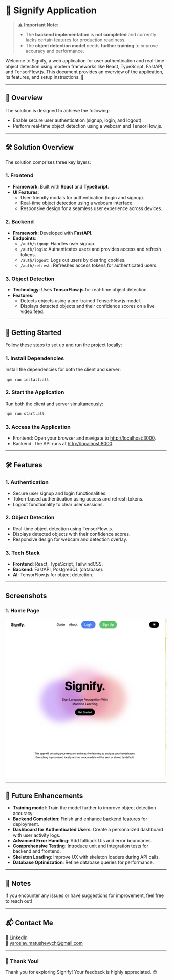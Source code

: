 # 🌟 Signify Application

> ⚠ **Important Note**:
>
> - The **backend implementation** is **not completed** and currently lacks certain features for production readiness.
> - The **object detection model** needs **further training** to improve accuracy and performance.

Welcome to Signify, a web application for user authentication and real-time object detection using modern frameworks like React, TypeScript, FastAPI, and TensorFlow.js. This document provides an overview of the application, its features, and setup instructions. 🚀

---

## 📝 Overview

The solution is designed to achieve the following:

- Enable secure user authentication (signup, login, and logout).
- Perform real-time object detection using a webcam and TensorFlow.js.

---

## 🛠 Solution Overview

The solution comprises three key layers:

### 1. **Frontend**

- **Framework**: Built with **React** and **TypeScript**.
- **UI Features**:
  - User-friendly modals for authentication (login and signup).
  - Real-time object detection using a webcam interface.
  - Responsive design for a seamless user experience across devices.

### 2. **Backend**

- **Framework**: Developed with **FastAPI**.
- **Endpoints**:
  - `/auth/signup`: Handles user signup.
  - `/auth/login`: Authenticates users and provides access and refresh tokens.
  - `/auth/logout`: Logs out users by clearing cookies.
  - `/auth/refresh`: Refreshes access tokens for authenticated users.

### 3. **Object Detection**

- **Technology**: Uses **TensorFlow.js** for real-time object detection.
- **Features**:
  - Detects objects using a pre-trained TensorFlow.js model.
  - Displays detected objects and their confidence scores on a live video feed.

---

## 🚀 Getting Started

Follow these steps to set up and run the project locally:

### 1. Install Dependencies

Install the dependencies for both the client and server:

```bash
npm run install:all
```

### 2. Start the Application

Run both the client and server simultaneously:

```bash
npm run start:all
```

### 3. Access the Application

- Frontend: Open your browser and navigate to [http://localhost:3000](http://localhost:3000).
- Backend: The API runs at [http://localhost:8000](http://localhost:8000).

---

## 🛠 Features

### 1. **Authentication**

- Secure user signup and login functionalities.
- Token-based authentication using access and refresh tokens.
- Logout functionality to clear user sessions.

### 2. **Object Detection**

- Real-time object detection using TensorFlow.js.
- Displays detected objects with their confidence scores.
- Responsive design for webcam and detection overlay.

### 3. **Tech Stack**

- **Frontend**: React, TypeScript, TailwindCSS.
- **Backend**: FastAPI, PostgreSQL (database).
- **AI**: TensorFlow.js for object detection.

---

## Screenshots

### 1. Home Page

![Home Page](Signify.png)

---

## 🔧 Future Enhancements

- **Training model**: Train the model further to improve object detection accuracy.
- **Backend Completion**: Finish and enhance backend features for deployment.
- **Dashboard for Authenticated Users**: Create a personalized dashboard with user activity logs.
- **Advanced Error Handling**: Add fallback UIs and error boundaries.
- **Comprehensive Testing**: Introduce unit and integration tests for backend and frontend.
- **Skeleton Loading**: Improve UX with skeleton loaders during API calls.
- **Database Optimization**: Refine database queries for performance.

---

## 📝 Notes

If you encounter any issues or have suggestions for improvement, feel free to reach out!

---

## 📬 Contact Me

💼 [LinkedIn](https://www.linkedin.com/in/yaroslav-matushevych)  
📧 yaroslav.matushevych@gmail.com

---

### 🙌 Thank You!

Thank you for exploring Signify! Your feedback is highly appreciated. 😊
